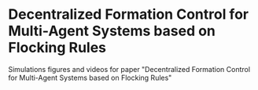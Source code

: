# Decentralized Formation Control for Multi-Agent Systems based on Flocking Rules
Simulations figures and videos for paper "Decentralized Formation Control for Multi-Agent Systems based on Flocking Rules"
